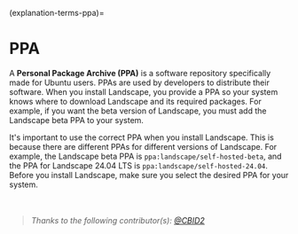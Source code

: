 (explanation-terms-ppa)=
# PPA

A **Personal Package Archive (PPA)** is a software repository specifically made for Ubuntu users. PPAs are used by developers to distribute their software. When you install Landscape, you provide a PPA so your system knows where to download Landscape and its required packages. For example, if you want the beta version of Landscape, you must add the Landscape beta PPA to your system.

It's important to use the correct PPA when you install Landscape. This is because there are different PPAs for different versions of Landscape. For example, the Landscape beta PPA is `ppa:landscape/self-hosted-beta`, and the PPA for Landscape 24.04 LTS is `ppa:landscape/self-hosted-24.04`. Before you install Landscape, make sure you select the desired PPA for your system.
</br>
</br>
</br>

> *Thanks to the following contributor(s): [@CBID2](https://github.com/CBID2)*

